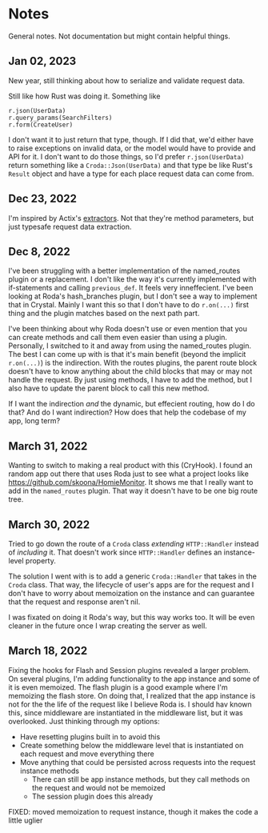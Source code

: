 # Notes

General notes. Not documentation but might contain helpful things.

## Jan 02, 2023

New year, still thinking about how to serialize and validate request data.

Still like how Rust was doing it. Something like

```crystal
r.json(UserData)
r.query_params(SearchFilters)
r.form(CreateUser)
````

I don't want it to just return that type, though. If I did that,
we'd either have to raise exceptions on invalid data, or the model would have to provide
and API for it. I don't want to do those things, so I'd prefer `r.json(UserData)` return something
like a `Croda::Json(UserData)` and that type be like Rust's `Result` object and have a type for
each place request data can come from.

## Dec 23, 2022

I'm inspired by Actix's [extractors](https://actix.rs/docs/extractors).
Not that they're method parameters, but just typesafe request data extraction.

## Dec 8, 2022

I've been struggling with a better implementation of the named_routes plugin or a replacement.
I don't like the way it's currently implemented with if-statements and calling `previous_def`.
It feels very inneffecient. I've been looking at Roda's hash_branches plugin, but I don't see a way
to implement that in Crystal. Mainly I want this so that I don't have to do `r.on(...)` first thing
and the plugin matches based on the next path part.

I've been thinking about why Roda doesn't use or even mention that you can create methods and call them
even easier than using a plugin. Personally, I switched to it and away from using the named_routes plugin.
The best I can come up with is that it's main benefit (beyond the implicit `r.on(...)`) is the indirection.
With the routes plugins, the parent route block doesn't have to know anything about the child blocks that
may or may not handle the request. By just using methods, I have to add the method, but I also have to
update the parent block to call this new method.

If I want the indirection _and_ the dynamic, but effecient routing, how do I do that?
And do I want indirection? How does that help the codebase of my app, long term?

## March 31, 2022

Wanting to switch to making a real product with this (CryHook).
I found an random app out there that uses Roda just to see what a project looks like https://github.com/skoona/HomieMonitor.
It shows me that I really want to add in the `named_routes` plugin. That way it doesn't have to be one big route tree.

## March 30, 2022

Tried to go down the route of a `Croda` class _extending_ `HTTP::Handler` instead of _including_ it.
That doesn't work since `HTTP::Handler` defines an instance-level property.

The solution I went with is to add a generic `Croda::Handler` that takes in the `Croda` class.
That way, the lifecycle of user's apps are for the request and I don't have to worry about memoization on the instance
and can guarantee that the request and response aren't nil.

I was fixated on doing it Roda's way, but this way works too. It will be even cleaner in the future once I wrap creating the server as well.

## March 18, 2022

Fixing the hooks for Flash and Session plugins revealed a larger problem.
On several plugins, I'm adding functionality to the app instance and some of it is even memoized.
The flash plugin is a good example where I'm memoizing the flash store.
On doing that, I realized that the app instance is not for the the life of the request like I believe Roda is.
I should hav known this, since middleware are instantiated in the middleware list, but it was overlooked.
Just thinking through my options:

- Have resetting plugins built in to avoid this
- Create something below the middleware level that is instantiated on each request and move everything there
- Move anything that could be persisted across requests into the request instance methods
  - There can still be app instance methods, but they call methods on the request and would not be memoized
  - The session plugin does this already

FIXED: moved memoization to request instance, though it makes the code a little uglier
